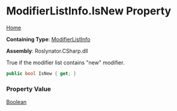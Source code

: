 # ModifierListInfo\.IsNew Property

[Home](../../../../../README.md)

**Containing Type**: [ModifierListInfo](../README.md)

**Assembly**: Roslynator\.CSharp\.dll

  
True if the modifier list contains "new" modifier\.

```csharp
public bool IsNew { get; }
```

### Property Value

[Boolean](https://docs.microsoft.com/en-us/dotnet/api/system.boolean)

